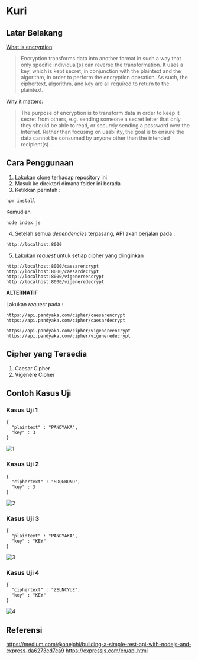 # Kuri

## Latar Belakang
[What is encryption](https://danielmiessler.com/study/encoding-encryption-hashing-obfuscation/):
> Encryption transforms data into another format in such a way that only specific individual(s) can reverse the transformation. It uses a key, which is kept secret, in conjunction with the plaintext and the algorithm, in order to perform the encryption operation. As such, the ciphertext, algorithm, and key are all required to return to the plaintext.

[Why it matters](https://danielmiessler.com/study/encoding-encryption-hashing-obfuscation/):
> The purpose of encryption is to transform data in order to keep it secret from others, e.g. sending someone a secret letter that only they should be able to read, or securely sending a password over the Internet. Rather than focusing on usability, the goal is to ensure the data cannot be consumed by anyone other than the intended recipient(s).

## Cara Penggunaan
1. Lakukan clone terhadap repository ini
2. Masuk ke direktori dimana folder ini berada
3. Ketikkan perintah :
```
npm install
```
Kemudian
```
node index.js
```
4. Setelah semua _dependencies_ terpasang, API akan berjalan pada :
```
http://localhost:8000
```
5. Lakukan _request_ untuk setiap cipher yang diinginkan
```
http://localhost:8000/caesarencrypt
http://localhost:8000/caesardecrypt
http://localhost:8000/vigenereencrypt
http://localhost:8000/vigeneredecrypt
```

**ALTERNATIF**

Lakukan _request_ pada :
```
https://api.pandyaka.com/cipher/caesarencrypt
https://api.pandyaka.com/cipher/caesardecrypt

https://api.pandyaka.com/cipher/vigenereencrypt
https://api.pandyaka.com/cipher/vigeneredecrypt
```

## Cipher yang Tersedia
1. Caesar Cipher
2. Vigenère Cipher

## Contoh Kasus Uji
### Kasus Uji 1
```
{
  "plaintext" : "PANDYAKA",
  "key" : 3
}
```
![1](https://user-images.githubusercontent.com/38171936/58055264-67930300-7b87-11e9-975c-a522474f14ef.JPG)

### Kasus Uji 2
```
{
  "ciphertext" : "SDQGBDND",
  "key" : 3
}
```
![2](https://user-images.githubusercontent.com/38171936/58055265-682b9980-7b87-11e9-9e21-33604967fe51.JPG)

### Kasus Uji 3
```
{
  "plaintext" : "PANDYAKA",
  "key" : "KEY"
}
```
![3](https://user-images.githubusercontent.com/38171936/58055262-67930300-7b87-11e9-9822-07db0ff8b63c.JPG)

### Kasus Uji 4
```
{
  "ciphertext" : "ZELNCYUE",
  "key" : "KEY"
}
```
![4](https://user-images.githubusercontent.com/38171936/58055263-67930300-7b87-11e9-8d75-c968a58fb8fb.JPG)

## Referensi
https://medium.com/@onejohi/building-a-simple-rest-api-with-nodejs-and-express-da6273ed7ca9
https://expressjs.com/en/api.html
